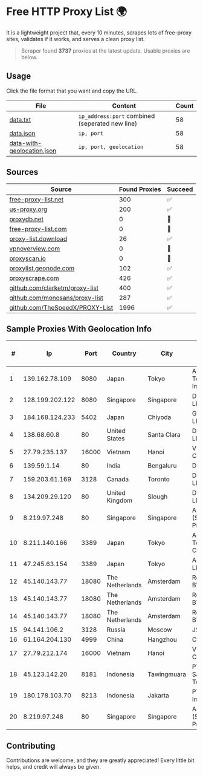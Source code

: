 
# Free HTTP Proxy List 🌍

It is a lightweight project that, every 10 minutes, scrapes lots of free-proxy sites, validates if it works, and serves a clean proxy list.


> Scraper found **3737** proxies at the latest update. Usable proxies are below.

## Usage

Click the file format that you want and copy the URL.


|File|Content|Count|
|----|-------|-----|
|[data.txt](https://raw.githubusercontent.com/themiralay/Proxy-List-World/master/data.txt)|`ip_address:port` combined (seperated new line)|58|
|[data.json](https://raw.githubusercontent.com/themiralay/Proxy-List-World/master/data.json)|`ip, port`|58|
|[data-with-geolocation.json](https://raw.githubusercontent.com/themiralay/Proxy-List-World/master/data-with-geolocation.json)|`ip, port, geolocation`|58|

## Sources

|Source|Found Proxies|Succeed|
|------|-------------|-------|
|[free-proxy-list.net](https://free-proxy-list.net)|300|✅|
|[us-proxy.org](https://www.us-proxy.org)|200|✅|
|[proxydb.net](http://proxydb.net)|0|🚫|
|[free-proxy-list.com](https://free-proxy-list.com/?page=&port=&type%5B%5D=http&type%5B%5D=https&up_time=0&search=Search)|0|🚫|
|[proxy-list.download](https://www.proxy-list.download/HTTP)|26|✅|
|[vpnoverview.com](https://vpnoverview.com/privacy/anonymous-browsing/free-proxy-servers)|0|🚫|
|[proxyscan.io](https://www.proxyscan.io)|0|🚫|
|[proxylist.geonode.com](https://proxylist.geonode.com/api/proxy-list?limit=300&page=1&sort_by=lastChecked&sort_type=desc&protocols=http,https)|102|✅|
|[proxyscrape.com](https://api.proxyscrape.com/v2/?request=displayproxies&protocol=http&timeout=10000&country=all&ssl=all&anonymity=all)|426|✅|
|[github.com/clarketm/proxy-list](https://raw.githubusercontent.com/clarketm/proxy-list/master/proxy-list-raw.txt)|400|✅|
|[github.com/monosans/proxy-list](https://raw.githubusercontent.com/monosans/proxy-list/main/proxies/http.txt)|287|✅|
|[github.com/TheSpeedX/PROXY-List](https://raw.githubusercontent.com/TheSpeedX/PROXY-List/master/http.txt)|1996|✅|


## Sample Proxies With Geolocation Info

|#|Ip|Port|Country|City|Internet Service Provider|
|-|--|----|-------|----|-------------------------|
|1|139.162.78.109|8080|Japan|Tokyo|Akamai Technologies, Inc.|
|2|128.199.202.122|8080|Singapore|Singapore|DigitalOcean, LLC|
|3|184.168.124.233|5402|Japan|Chiyoda|GoDaddy.com, LLC|
|4|138.68.60.8|80|United States|Santa Clara|DigitalOcean, LLC|
|5|27.79.235.137|16000|Vietnam|Hanoi|Viettel Corporation|
|6|139.59.1.14|80|India|Bengaluru|DIGITALOCEAN|
|7|159.203.61.169|3128|Canada|Toronto|DigitalOcean, LLC|
|8|134.209.29.120|80|United Kingdom|Slough|DigitalOcean, LLC|
|9|8.219.97.248|80|Singapore|Singapore|Alibaba Cloud (Singapore) Private Limited|
|10|8.211.140.166|3389|Japan|Tokyo|Alibaba (US) Technology Co., Ltd.|
|11|47.245.63.154|3389|Japan|Tokyo|Alibaba Cloud LLC|
|12|45.140.143.77|18080|The Netherlands|Amsterdam|RoyaleHosting BV|
|13|45.140.143.77|18080|The Netherlands|Amsterdam|RoyaleHosting BV|
|14|45.140.143.77|18080|The Netherlands|Amsterdam|RoyaleHosting BV|
|15|94.141.106.2|3128|Russia|Moscow|JSC Mastertel|
|16|61.164.204.130|4999|China|Hangzhou|Chinanet|
|17|27.79.212.174|16000|Vietnam|Hanoi|Viettel Corporation|
|18|45.123.142.20|8181|Indonesia|Tawingmuara|PT Anten Sarana Teknologi|
|19|180.178.103.70|8213|Indonesia|Jakarta|PT Hipernet Indodata|
|20|8.219.97.248|80|Singapore|Singapore|Alibaba Cloud (Singapore) Private Limited|



## Contributing

Contributions are welcome, and they are greatly appreciated! Every
little bit helps, and credit will always be given.


